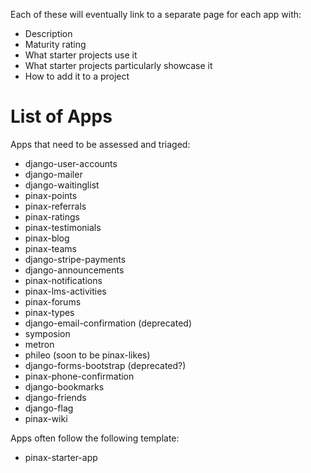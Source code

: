 Each of these will eventually link to a separate page for each app with:

* Description
* Maturity rating
* What starter projects use it
* What starter projects particularly showcase it
* How to add it to a project

# List of Apps

Apps that need to be assessed and triaged:

* django-user-accounts
* django-mailer
* django-waitinglist
* pinax-points
* pinax-referrals
* pinax-ratings
* pinax-testimonials
* pinax-blog
* pinax-teams
* django-stripe-payments
* django-announcements
* pinax-notifications
* pinax-lms-activities
* pinax-forums
* pinax-types
* django-email-confirmation (deprecated)
* symposion
* metron
* phileo (soon to be pinax-likes)
* django-forms-bootstrap (deprecated?)
* pinax-phone-confirmation
* django-bookmarks
* django-friends
* django-flag
* pinax-wiki

Apps often follow the following template:

* pinax-starter-app
